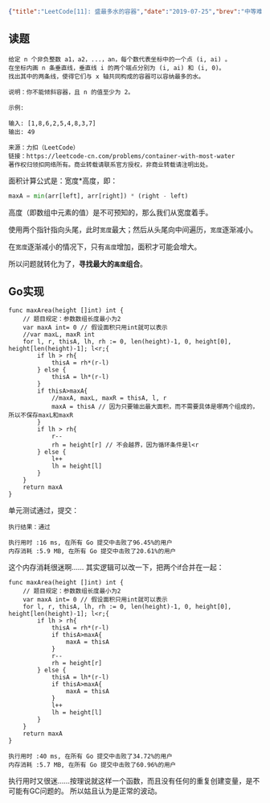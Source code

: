 ```json lw-blog-meta
{"title":"LeetCode[11]: 盛最多水的容器","date":"2019-07-25","brev":"中等难度。","tags":["算法与数据结构"]}
```



## 读题

```text
给定 n 个非负整数 a1，a2，...，an，每个数代表坐标中的一个点 (i, ai) 。
在坐标内画 n 条垂直线，垂直线 i 的两个端点分别为 (i, ai) 和 (i, 0)。
找出其中的两条线，使得它们与 x 轴共同构成的容器可以容纳最多的水。

说明：你不能倾斜容器，且 n 的值至少为 2。

示例:

输入: [1,8,6,2,5,4,8,3,7]
输出: 49

来源：力扣（LeetCode）
链接：https://leetcode-cn.com/problems/container-with-most-water
著作权归领扣网络所有。商业转载请联系官方授权，非商业转载请注明出处。
```

面积计算公式是：宽度*高度，即：

```python
maxA = min(arr[left], arr[right]) * (right - left)
```

高度（即数组中元素的值）是不可预知的，那么我们从宽度着手。

使用两个指针指向头尾，此时`宽度`最大；然后从头尾向中间遍历，`宽度`逐渐减小。

在`宽度`逐渐减小的情况下，只有`高度`增加，面积才可能会增大。

所以问题就转化为了，**寻找最大的`高度`组合**。

## Go实现

```golang
func maxArea(height []int) int {
    // 题目规定：参数数组长度最小为2
    var maxA int= 0 // 假设面积只用int就可以表示
    //var maxL, maxR int
    for l, r, thisA, lh, rh := 0, len(height)-1, 0, height[0], height[len(height)-1]; l<r;{
        if lh > rh{
            thisA = rh*(r-l)
        } else {
            thisA = lh*(r-l)
        }
        if thisA>maxA{
            //maxA, maxL, maxR = thisA, l, r
            maxA = thisA // 因为只要输出最大面积，而不需要具体是哪两个组成的，所以不保存maxL和maxR
        }
        if lh > rh{
            r--
            rh = height[r] // 不会越界，因为循环条件是l<r
        } else {
            l++
            lh = height[l]
        }
    }
    return maxA
}
```

单元测试通过，提交：

```text
执行结果：通过

执行用时 :16 ms, 在所有 Go 提交中击败了96.45%的用户
内存消耗 :5.9 MB, 在所有 Go 提交中击败了20.61%的用户
```

这个内存消耗很迷啊……
其实逻辑可以改一下，把两个if合并在一起：

```golang
func maxArea(height []int) int {
    // 题目规定：参数数组长度最小为2
    var maxA int= 0 // 假设面积只用int就可以表示
    for l, r, thisA, lh, rh := 0, len(height)-1, 0, height[0], height[len(height)-1]; l<r;{
        if lh > rh{
            thisA = rh*(r-l)
            if thisA>maxA{
                maxA = thisA
            }
            r--
            rh = height[r]
        } else {
            thisA = lh*(r-l)
            if thisA>maxA{
                maxA = thisA
            }
            l++
            lh = height[l]
        }
    }
    return maxA
}
```

```text
执行用时 :40 ms, 在所有 Go 提交中击败了34.72%的用户
内存消耗 :5.7 MB, 在所有 Go 提交中击败了60.96%的用户
```

执行用时又很迷……按理说就这样一个函数，而且没有任何的重复创建变量，是不可能有GC问题的。
所以姑且认为是正常的波动。